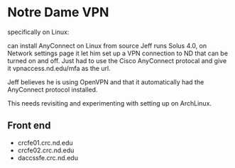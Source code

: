 # Notre Dame VPN

specifically on Linux:

can install AnyConnect on Linux from source
Jeff runs Solus 4.0, on Network settings page it let him set up a VPN connection to ND that can be turned on and off.
Just had to use the Cisco AnyConnect protocal and give it vpnaccess.nd.edu/mfa as the url.

Jeff believes he is using OpenVPN and that it automatically had the AnyConnect protocol installed.

This needs revisiting and experimenting with setting up on ArchLinux.

## Front end

- crcfe01.crc.nd.edu
- crcfe02.crc.nd.edu
- daccssfe.crc.nd.edu
